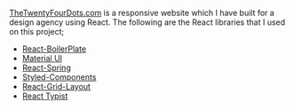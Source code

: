 <a href="https://thetwentyfourdots.com/">TheTwentyFourDots.com</a> is a responsive website which I have built for a design agency using React.
The following are the React libraries that I used on this project;

<ul>
	<li><a href="https://github.com/react-boilerplate/react-boilerplate">React-BoilerPlate</a></li>
	<li><a href="https://material-ui.com/">Material UI</a></li>
	<li><a href="https://react-spring.io/">React-Spring</a></li>
	<li><a href="https://www.styled-components.com/">Styled-Components</a></li>
	<li><a href="https://www.npmjs.com/package/react-grid-layout">React-Grid-Layout</a></li>
	<li><a href="https://www.npmjs.com/package/react-typist">React Typist</a></li>
</ul>